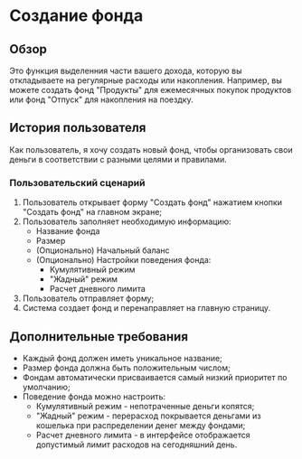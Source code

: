 # Создание фонда

## Обзор

Это функция выделенния части вашего дохода, которую вы откладываете на регулярные расходы или накопления. Например, вы можете создать фонд "Продукты" для ежемесячных покупок продуктов или фонд "Отпуск" для накопления на поездку.

## История пользователя

Как пользователь, я хочу создать новый фонд, чтобы организовать свои деньги в соответствии с разными целями и правилами.

### Пользовательский сценарий

1. Пользователь открывает форму "Создать фонд" нажатием кнопки "Создать фонд" на главном экране;
2. Пользователь заполняет необходимую информацию:
   - Название фонда
   - Размер
   - (Опционально) Начальный баланс
   - (Опционально) Настройки поведения фонда:
     - Кумулятивный режим
     - "Жадный" режим
     - Расчет дневного лимита
3. Пользователь отправляет форму;
4. Система создает фонд и перенаправляет на главную страницу.

## Дополнительные требования

- Каждый фонд должен иметь уникальное название;
- Размер фонда должна быть положительным числом;
- Фондам автоматически присваивается самый низкий приоритет по умолчанию;
- Поведение фонда можно настроить:
  - Кумулятивный режим - непотраченные деньги копятся;
  - "Жадный" режим - перерасход покрывается деньгами из кошелька при распределении денег между фондами;
  - Расчет дневного лимита - в интерфейсе отображается допустимый лимит расходов на сегодняшний день.

